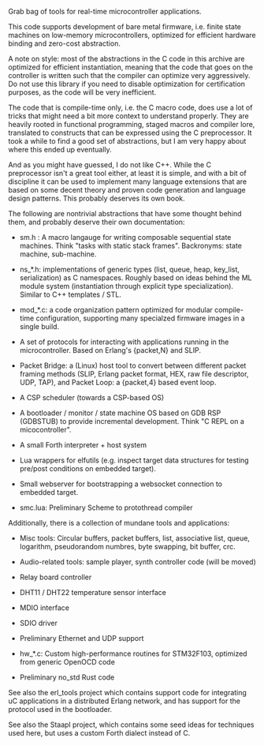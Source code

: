 Grab bag of tools for real-time microcontroller applications. 

This code supports development of bare metal firmware, i.e. finite
state machines on low-memory microcontrollers, optimized for efficient
hardware binding and zero-cost abstraction.

A note on style: most of the abstractions in the C code in this
archive are optimized for efficient instantiation, meaning that the
code that goes on the controller is written such that the compiler can
optimize very aggressively.  Do not use this library if you need to
disable optimization for certification purposes, as the code will be
very inefficient.

The code that is compile-time only, i.e. the C macro code, does use a
lot of tricks that might need a bit more context to understand
properly.  They are heavily rooted in functional programming, staged
macros and compiler lore, translated to constructs that can be
expressed using the C preprocessor.  It took a while to find a good
set of abstractions, but I am very happy about where this ended up
eventually.

And as you might have guessed, I do not like C++.  While the C
preprocessor isn't a great tool either, at least it is simple, and
with a bit of discipline it can be used to implement many language
extensions that are based on some decent theory and proven code
generation and language design patterns.  This probably deserves its
own book.


The following are nontrivial abstractions that have some thought
behind them, and probably deserve their own documentation:

- sm.h : A macro langauge for writing composable sequential state
  machines.  Think "tasks with static stack frames".  Backronyms:
  state machine, sub-machine.

- ns_*.h: implementations of generic types (list, queue, heap,
  key_list, serialization) as C namespaces.  Roughly based on ideas
  behind the ML module system (instantiation through explicit type
  specialization).  Similar to C++ templates / STL.

- mod_*.c: a code organization pattern optimized for modular
  compile-time configuration, supporting many specialzed firmware
  images in a single build.

- A set of protocols for interacting with applications running in the
  microcontroller.  Based on Erlang's {packet,N} and SLIP.
  
- Packet Bridge: a (Linux) host tool to convert between different
  packet framing methods (SLIP, Erlang packet format, HEX, raw file
  descriptor, UDP, TAP), and Packet Loop: a {packet,4} based event
  loop.
  
- A CSP scheduler (towards a CSP-based OS)

- A bootloader / monitor / state machine OS based on GDB RSP (GDBSTUB)
  to provide incremental development.  Think "C REPL on a
  micocontroller".

- A small Forth interpreter + host system

- Lua wrappers for elfutils (e.g. inspect target data structures for
  testing pre/post conditions on embedded target).
  
- Small webserver for bootstrapping a websocket connection to embedded
  target.
  
- smc.lua: Preliminary Scheme to protothread compiler


Additionally, there is a collection of mundane tools and applications:
  
- Misc tools: Circular buffers, packet buffers, list, associative
  list, queue, logarithm, pseudorandom numbres, byte swapping, bit
  buffer, crc.

- Audio-related tools: sample player, synth controller code (will be moved)

- Relay board controller

- DHT11 / DHT22 temperature sensor interface

- MDIO interface

- SDIO driver

- Preliminary Ethernet and UDP support

- hw_*.c: Custom high-performance routines for STM32F103, optimized
  from generic OpenOCD code
  
- Preliminary no_std Rust code



See also the erl_tools project which contains support code for
integrating uC applications in a distributed Erlang network, and has
support for the protocol used in the bootloader.
  
See also the Staapl project, which contains some seed ideas for
techniques used here, but uses a custom Forth dialect instead of C.


